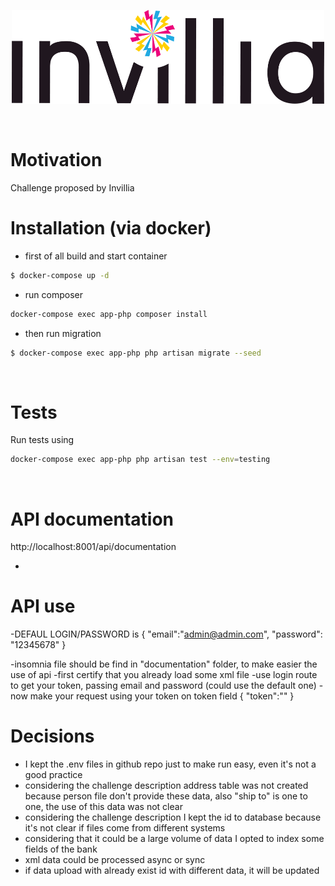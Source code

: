 
<p align="center">
  <img width="500" height="150" src="documentation/logo.png">
</p>
<br/>

# Motivation   
Challenge proposed by Invillia
<br/>

# Installation (via docker)

- first of all build and start container   
```sh
$ docker-compose up -d
```

- run composer   
```sh
docker-compose exec app-php composer install
```

- then run migration   
```sh
$ docker-compose exec app-php php artisan migrate --seed
```
<br/>

# Tests
Run tests using
```sh
docker-compose exec app-php php artisan test --env=testing
```
<br/>

# API documentation

http://localhost:8001/api/documentation
<br/>

*

# API use
-DEFAUL LOGIN/PASSWORD is 
  {
	  "email":"admin@admin.com",
	  "password": "12345678"
  }

-insomnia file should be find in "documentation" folder, to make easier the use of api
-first certify that you already load some xml file
-use login route to get your token, passing email and password (could use the default one)
-now make your request using your token on token field
{
"token":"<your token here>"
}

# Decisions

- I kept the .env files in github repo just to  make run easy, even it's not a good practice
- considering the challenge description address table was not created because person file don't provide these data, also "ship to" is one to one, the use of this data was not clear 
- considering the challenge description I kept the id to database because it's not clear if files come from different systems
- considering that it could be a large volume of data I opted to index some fields of the bank
- xml data could be processed async or sync
- if data upload with already exist id with different data, it will be updated